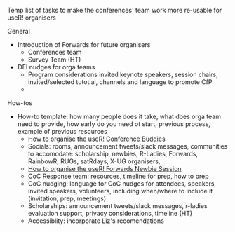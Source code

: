 Temp list of tasks to make the conferences' team work more re-usable for useR! organisers

General
- Introduction of Forwards for future organisers
  - Conferences team 
  - Survey Team (HT)
- DEI nudges for orga teams
  - Program considerations invited keynote speakers, session chairs, invited/selected tutotial, channels and language to promote CfP
  - 

How-tos
- How-to template: how many people does it take, what does orga team need to provide, how early do you need ot start, previous process, example of previous resources
  - [How to organise the useR! Conference Buddies](https://github.com/forwards/conferences/blob/master/How-to:%20Conference%20Buddies.md)
  - Socials: rooms, announcement tweets/slack messages, communities to accomodate: scholarship, newbies, R-Ladies, Forwards, RainbowR, RUGs, satRdays, X-UG organisers, 
  - [How to organise the useR! Forwards Newbie Session](https://github.com/forwards/conferences/blob/master/How-to:%20Newbie%20Session.md)
  - CoC Response team: resources, timeline for prep, how to prep
  - CoC nudging: language for CoC nudges for attendees, speakers, invited speakers, volunteers, including when/where to include it (invitation, prep, meetings)
  - Scholarships: announcement tweets/slack messages, r-ladies evaluation support, privacy considerations, timeline (HT)
  - Accessiblity: incorporate Liz's recomendations
